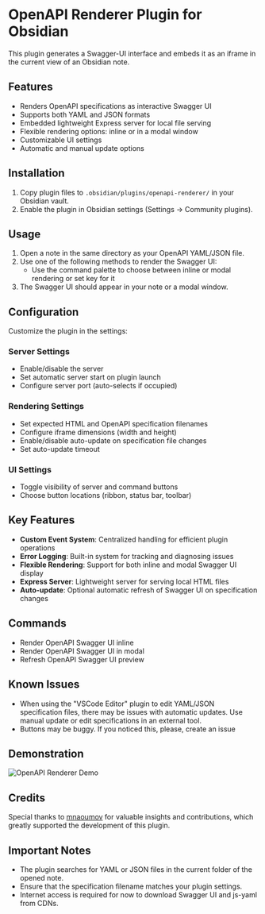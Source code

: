 # OpenAPI Renderer Plugin for Obsidian

This plugin generates a Swagger-UI interface and embeds it as an iframe in the current view of an Obsidian note.

## Features

- Renders OpenAPI specifications as interactive Swagger UI
- Supports both YAML and JSON formats
- Embedded lightweight Express server for local file serving
- Flexible rendering options: inline or in a modal window
- Customizable UI settings
- Automatic and manual update options

## Installation

1. Copy plugin files to `.obsidian/plugins/openapi-renderer/` in your Obsidian vault.
2. Enable the plugin in Obsidian settings (Settings → Community plugins).

## Usage

1. Open a note in the same directory as your OpenAPI YAML/JSON file.
2. Use one of the following methods to render the Swagger UI:
   - Use the command palette to choose between inline or modal rendering or set key for it
3. The Swagger UI should appear in your note or a modal window.

## Configuration

Customize the plugin in the settings:

### Server Settings
- Enable/disable the server
- Set automatic server start on plugin launch
- Configure server port (auto-selects if occupied)

### Rendering Settings
- Set expected HTML and OpenAPI specification filenames
- Configure iframe dimensions (width and height)
- Enable/disable auto-update on specification file changes
- Set auto-update timeout

### UI Settings
- Toggle visibility of server and command buttons
- Choose button locations (ribbon, status bar, toolbar)

## Key Features

- **Custom Event System**: Centralized handling for efficient plugin operations
- **Error Logging**: Built-in system for tracking and diagnosing issues
- **Flexible Rendering**: Support for both inline and modal Swagger UI display
- **Express Server**: Lightweight server for serving local HTML files
- **Auto-update**: Optional automatic refresh of Swagger UI on specification changes

## Commands

- Render OpenAPI Swagger UI inline
- Render OpenAPI Swagger UI in modal
- Refresh OpenAPI Swagger UI preview

## Known Issues

- When using the "VSCode Editor" plugin to edit YAML/JSON specification files, there may be issues with automatic updates. Use manual update or edit specifications in an external tool.
- Buttons may be buggy. If you noticed this, please, create an issue

## Demonstration

![OpenAPI Renderer Demo](https://github.com/Ssentiago/openapi-renderer/assets/76674116/25cfc3b8-347b-4c0a-acfe-0c5bf3849d14)

## Credits

Special thanks to [mnaoumov](https://github.com/mnaoumov/) for valuable insights and contributions, which greatly supported the development of this plugin.

## Important Notes

- The plugin searches for YAML or JSON files in the current folder of the opened note.
- Ensure that the specification filename matches your plugin settings.
- Internet access is required for now to download Swagger UI and js-yaml from CDNs.